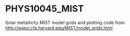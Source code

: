 # PHYS10045_MIST
Solar metallicity MIST model grids and plotting code from http://waps.cfa.harvard.edu/MIST/model_grids.html
